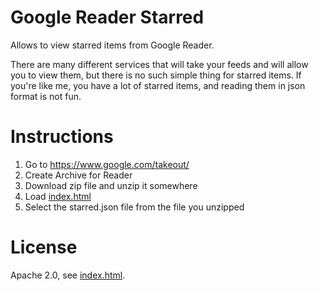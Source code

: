 Google Reader Starred
=====================

Allows to view starred items from Google Reader.

There are many different services that will take your feeds and will allow you to view them, but there is
no such simple thing for starred items.  If you're like me, you have a lot of starred items, and reading
them in json format is not fun.

Instructions
============

1. Go to https://www.google.com/takeout/
1. Create Archive for Reader
1. Download zip file and unzip it somewhere
1. Load [index.html](index.html)
1. Select the starred.json file from the file you unzipped

License
=======
Apache 2.0, see [index.html](index.html).

